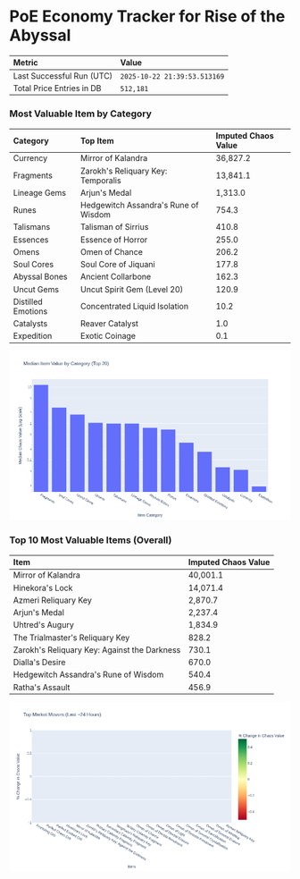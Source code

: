 # PoE Economy Tracker for Rise of the Abyssal

<!-- START_MAINTENANCE -->
| Metric | Value |
|:---|:---|
| Last Successful Run (UTC) | `2025-10-22 21:39:53.513169` |
| Total Price Entries in DB | `512,181` |

<!-- END_MAINTENANCE -->

<!-- START_DATAFRAME_DEBUG -->
<!-- END_DATAFRAME_DEBUG -->

<!-- START_CATEGORY_ANALYSIS -->
### Most Valuable Item by Category
| Category | Top Item | Imputed Chaos Value |
| :--- | :--- | :--- |
| Currency | Mirror of Kalandra | 36,827.2 |
| Fragments | Zarokh's Reliquary Key: Temporalis | 13,841.1 |
| Lineage Gems | Arjun's Medal | 1,313.0 |
| Runes | Hedgewitch Assandra's Rune of Wisdom | 754.3 |
| Talismans | Talisman of Sirrius | 410.8 |
| Essences | Essence of Horror | 255.0 |
| Omens | Omen of Chance | 206.2 |
| Soul Cores | Soul Core of Jiquani | 177.8 |
| Abyssal Bones | Ancient Collarbone | 162.3 |
| Uncut Gems | Uncut Spirit Gem (Level 20) | 120.9 |
| Distilled Emotions | Concentrated Liquid Isolation | 10.2 |
| Catalysts | Reaver Catalyst | 1.0 |
| Expedition | Exotic Coinage | 0.1 |


![Category Analysis Chart](charts/category_analysis.png)
<!-- END_ANALYSIS -->

<!-- START_ANALYSIS -->
### Top 10 Most Valuable Items (Overall)
| Item | Imputed Chaos Value |
| :--- | :--- |
| Mirror of Kalandra | 40,001.1 |
| Hinekora's Lock | 14,071.4 |
| Azmeri Reliquary Key | 2,870.7 |
| Arjun's Medal | 2,237.4 |
| Uhtred's Augury | 1,834.9 |
| The Trialmaster's Reliquary Key | 828.2 |
| Zarokh's Reliquary Key: Against the Darkness | 730.1 |
| Dialla's Desire | 670.0 |
| Hedgewitch Assandra's Rune of Wisdom | 540.4 |
| Ratha's Assault | 456.9 |


![Market Movers Chart](charts/market_movers.png)
<!-- END_ANALYSIS -->
